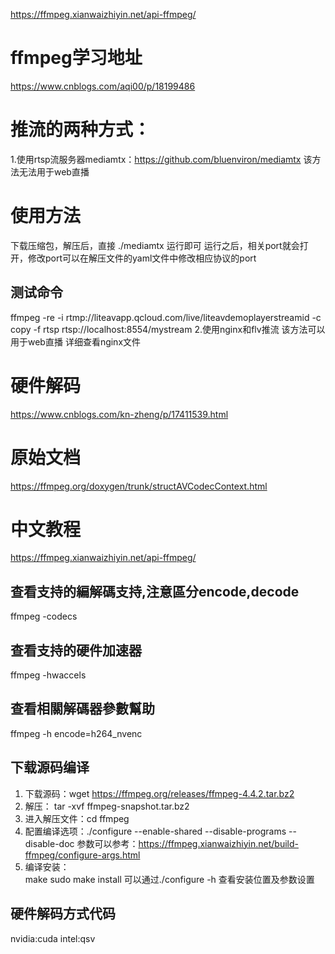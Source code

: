 https://ffmpeg.xianwaizhiyin.net/api-ffmpeg/
# ffmpeg学习地址
https://www.cnblogs.com/aqi00/p/18199486
# 推流的两种方式：
1.使用rtsp流服务器mediamtx：https://github.com/bluenviron/mediamtx
该方法无法用于web直播
# 使用方法
下载压缩包，解压后，直接 ./mediamtx 运行即可
运行之后，相关port就会打开，修改port可以在解压文件的yaml文件中修改相应协议的port
## 测试命令
ffmpeg -re -i rtmp://liteavapp.qcloud.com/live/liteavdemoplayerstreamid -c copy -f rtsp rtsp://localhost:8554/mystream
2.使用nginx和flv推流
该方法可以用于web直播
详细查看nginx文件
# 硬件解码
https://www.cnblogs.com/kn-zheng/p/17411539.html
# 原始文档
https://ffmpeg.org/doxygen/trunk/structAVCodecContext.html
# 中文教程
https://ffmpeg.xianwaizhiyin.net/api-ffmpeg/
## 查看支持的編解碼支持,注意區分encode,decode
ffmpeg -codecs
## 查看支持的硬件加速器
ffmpeg -hwaccels
## 查看相關解碼器參數幫助
ffmpeg -h encode=h264_nvenc
## 下载源码编译
1. 下载源码：wget https://ffmpeg.org/releases/ffmpeg-4.4.2.tar.bz2
2. 解压：    tar -xvf ffmpeg-snapshot.tar.bz2
3. 进入解压文件：cd ffmpeg
4. 配置编译选项：./configure --enable-shared --disable-programs --disable-doc
参数可以参考：https://ffmpeg.xianwaizhiyin.net/build-ffmpeg/configure-args.html
5. 编译安装：   
    make
    sudo make install
可以通过./configure -h 查看安装位置及参数设置
## 硬件解码方式代码
nvidia:cuda
intel:qsv
